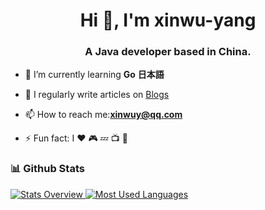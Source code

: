 <h1 align="center">Hi 👋, I'm xinwu-yang</h1>
<h3 align="center">A Java developer based in China.</h3>

- 🌱 I’m currently learning **Go** **日本語**

- 📝 I regularly write articles on [Blogs](https://github.com/xinwu-yang)

- 📫 How to reach me:**xinwuy@qq.com**

- ⚡ Fun fact: I ❤️ 🎮 💤 📺 🎱

### 📊 Github Stats

<a href='https://github.com/xinwu-yang/github-stats-transparent'>
  
![Stats Overview](https://raw.githubusercontent.com/xinwu-yang/github-stats-transparent/output/generated/overview.svg)
![Most Used Languages](https://raw.githubusercontent.com/xinwu-yang/github-stats-transparent/output/generated/languages.svg)

</a>
